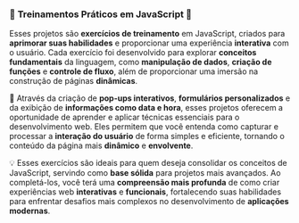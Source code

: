 ### 🌟 **Treinamentos Práticos em JavaScript** 🌟

Esses projetos são **exercícios de treinamento** em JavaScript, criados para **aprimorar suas habilidades** e proporcionar uma experiência **interativa** com o usuário. Cada exercício foi desenvolvido para explorar **conceitos fundamentais** da linguagem, como **manipulação de dados**, **criação de funções** e **controle de fluxo**, além de proporcionar uma imersão na construção de páginas **dinâmicas**.

🚀 Através da criação de **pop-ups interativos**, **formulários personalizados** e da exibição de **informações como data e hora**, esses projetos oferecem a oportunidade de aprender e aplicar técnicas essenciais para o desenvolvimento web. Eles permitem que você entenda como capturar e processar a **interação do usuário** de forma simples e eficiente, tornando o conteúdo da página mais **dinâmico** e **envolvente**.

💡 Esses exercícios são ideais para quem deseja consolidar os conceitos de JavaScript, servindo como **base sólida** para projetos mais avançados. Ao completá-los, você terá uma **compreensão mais profunda** de como criar experiências web **interativas** e **funcionais**, fortalecendo suas habilidades para enfrentar desafios mais complexos no desenvolvimento de **aplicações modernas**.
